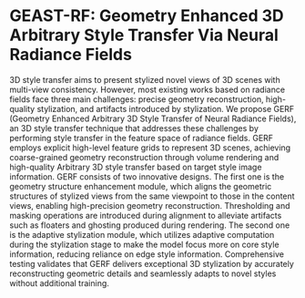 # GEAST-RF: Geometry Enhanced  3D Arbitrary Style Transfer Via Neural Radiance Fields
3D style transfer aims to present stylized novel views of 3D scenes with multi-view consistency. However, most existing works based on radiance fields face three main challenges: precise geometry reconstruction, high-quality stylization, and artifacts introduced by stylization. We propose GERF (Geometry Enhanced Arbitrary 3D Style Transfer of Neural Radiance Fields), an 3D style transfer technique that addresses these challenges by performing style transfer in the feature space of radiance fields. GERF employs explicit high-level feature grids to represent 3D scenes, achieving coarse-grained geometry reconstruction through volume rendering and high-quality Arbitrary 3D style transfer based on target style image information. GERF consists of two innovative designs. The first one is the geometry structure enhancement module, which aligns the geometric structures of stylized views from the same viewpoint to those in the content views, enabling high-precision geometry reconstruction. Thresholding and masking operations are introduced during alignment to alleviate artifacts such as floaters and ghosting produced during rendering. The second one is the adaptive stylization module, which utilizes adaptive computation during the stylization stage to make the model focus more on core style information, reducing reliance on edge style information. Comprehensive testing validates that GERF delivers exceptional 3D stylization by accurately reconstructing geometric details and seamlessly adapts to novel styles without additional training.
